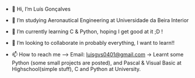 - 👋 Hi, I’m Luís Gonçalves
- 👀 I’m studying Aeronautical Engineering at Universidade da Beira Interior
- 🌱 I’m currently learning C & Python, hoping I get good at it ;D !
- 💞️ I’m looking to collaborate in probably everything, I want to learn!!

- 📫 How to reach me --> Email: luisgvs0401@gmail.com
-> Learnt some Python (some small projects are posted), and Pascal & Visual Basic at Highschool(simple stuff), C and Python at University.
